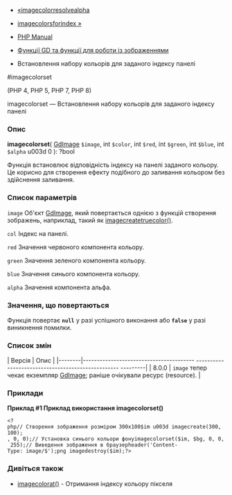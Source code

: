 - [«imagecolorresolvealpha](function.imagecolorresolvealpha.md)
- [imagecolorsforindex »](function.imagecolorsforindex.md)

- [PHP Manual](index.md)
- [Функції GD та функції для роботи із зображеннями](ref.image.md)
- Встановлення набору кольорів для заданого індексу панелі

#imagecolorset

(PHP 4, PHP 5, PHP 7, PHP 8)

imagecolorset — Встановлення набору кольорів для заданого індексу панелі

### Опис

**imagecolorset**(
[GdImage](class.gdimage.md) `$image`,
int `$color`,
int `$red`,
int `$green`,
int `$blue`,
int `$alpha` u003d 0
): ?bool

Функція встановлює відповідність індексу на панелі заданого кольору.
Це корисно для створення ефекту подібного до заливання кольором без
здійснення заливання.

### Список параметрів

`image`
Об'єкт [GdImage](class.gdimage.md), який повертається однією з функцій
створення зображень, наприклад, такий як
[imagecreatetruecolor()](function.imagecreatetruecolor.md).

`col`
Індекс на панелі.

`red`
Значення червоного компонента кольору.

`green`
Значення зеленого компонента кольору.

`blue`
Значення синього компонента кольору.

`alpha`
Значення компонента альфа.

### Значення, що повертаються

Функція повертає **`null`** у разі успішного виконання або
**`false`** у разі виникнення помилки.

### Список змін

| Версія | Опис |
|--------|---------------------------------------- -------------------------------------------------- ---------|
| 8.0.0 | `image` тепер чекає екземпляр [GdImage](class.gdimage.md); раніше очікували ресурс (resource). |

### Приклади

**Приклад #1 Приклад використання **imagecolorset()****

`<?php// Створення зображення розміром 300x100$im u003d imagecreate(300, 100); , 0, 0);// Установка синього кольори фонуimagecolorset($im, $bg, 0, 0, 255);// Виведення зображення в браузерheader('Content-Type: image/$');png imagedestroy($im);?> `

### Дивіться також

- [imagecolorat()](function.imagecolorat.md) - Отримання індексу
кольору пікселя

